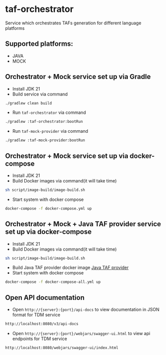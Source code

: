 # taf-orchestrator
Service which orchestrates TAFs generation for different language platforms

## Supported platforms:
- JAVA
- MOCK

## Orchestrator + Mock service set up via Gradle
- Install JDK 21
- Build service via command
```bash
./gradlew clean build
```
- Run `taf-orchestrator`  via command
```bash
./gradlew :taf-orchestrator:bootRun
```

- Run `taf-mock-provider`  via command
```bash
./gradlew :taf-mock-provider:bootRun
```

## Orchestrator + Mock service set up via docker-compose
- Install JDK 21
- Build Docker images via command(it will take time)
```bash
sh script/image-build/image-build.sh
```
- Start system with docker compose
```bash
docker-compose -f docker-compose.yml up
```

## Orchestrator + Mock + Java TAF provider service set up via docker-compose
- Install JDK 21
- Build Docker images via command(it will take time)
```bash
sh script/image-build/image-build.sh
```
- Build Java TAF provider docker image
 [Java TAF provider](https://github.com/klindziukp/java-taf-provider#readme)
- Start system with docker compose
```bash
docker-compose -f docker-compose-all.yml up
```

## Open API documentation
- Open `http://{server}:{port}/api-docs` to view documentation in JSON format for TDM service
```bash
http://localhost:8080/v3/api-docs
```
- Open `http://{server}:{port}/webjars/swagger-ui.html` to view api endpoints for TDM service
```bash
http://localhost:8080/webjars/swagger-ui/index.html
```
